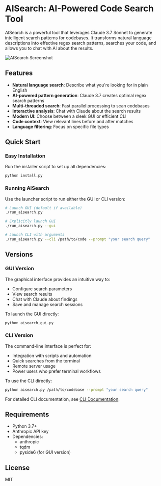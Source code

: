 # AISearch: AI-Powered Code Search Tool

AISearch is a powerful tool that leverages Claude 3.7 Sonnet to generate intelligent search patterns for codebases. It transforms natural language descriptions into effective regex search patterns, searches your code, and allows you to chat with AI about the results.

![AISearch Screenshot](https://i.imgur.com/your_screenshot.png)

## Features

- **Natural language search**: Describe what you're looking for in plain English
- **AI-powered pattern generation**: Claude 3.7 creates optimal regex search patterns
- **Multi-threaded search**: Fast parallel processing to scan codebases
- **Interactive analysis**: Chat with Claude about the search results
- **Modern UI**: Choose between a sleek GUI or efficient CLI
- **Code context**: View relevant lines before and after matches
- **Language filtering**: Focus on specific file types

## Quick Start

### Easy Installation

Run the installer script to set up all dependencies:

```bash
python install.py
```

### Running AISearch

Use the launcher script to run either the GUI or CLI version:

```bash
# Launch GUI (default if available)
./run_aisearch.py

# Explicitly launch GUI
./run_aisearch.py --gui

# Launch CLI with arguments
./run_aisearch.py --cli /path/to/code --prompt "your search query"
```

## Versions

### GUI Version

The graphical interface provides an intuitive way to:
- Configure search parameters
- View search results
- Chat with Claude about findings
- Save and manage search sessions

To launch the GUI directly:
```bash
python aisearch_gui.py
```

### CLI Version

The command-line interface is perfect for:
- Integration with scripts and automation
- Quick searches from the terminal
- Remote server usage
- Power users who prefer terminal workflows

To use the CLI directly:
```bash
python aisearch.py /path/to/codebase --prompt "your search query"
```

For detailed CLI documentation, see [CLI Documentation](aisearch_readme.md).

## Requirements

- Python 3.7+
- Anthropic API key
- Dependencies:
  - anthropic
  - tqdm
  - pyside6 (for GUI version)

## License

MIT 